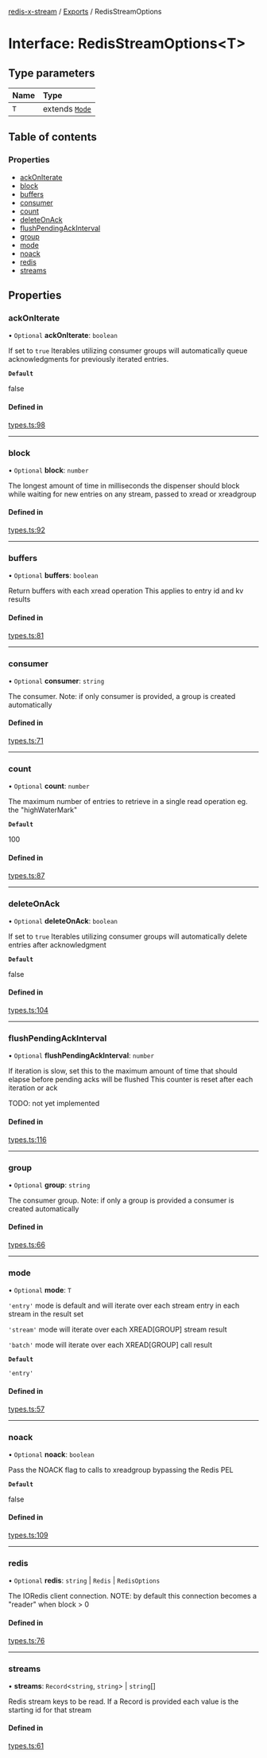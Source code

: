 [redis-x-stream](../README.md) / [Exports](../modules.md) / RedisStreamOptions

# Interface: RedisStreamOptions<T\>

## Type parameters

| Name | Type |
| :------ | :------ |
| `T` | extends [`Mode`](../modules.md#mode) |

## Table of contents

### Properties

- [ackOnIterate](RedisStreamOptions.md#ackoniterate)
- [block](RedisStreamOptions.md#block)
- [buffers](RedisStreamOptions.md#buffers)
- [consumer](RedisStreamOptions.md#consumer)
- [count](RedisStreamOptions.md#count)
- [deleteOnAck](RedisStreamOptions.md#deleteonack)
- [flushPendingAckInterval](RedisStreamOptions.md#flushpendingackinterval)
- [group](RedisStreamOptions.md#group)
- [mode](RedisStreamOptions.md#mode)
- [noack](RedisStreamOptions.md#noack)
- [redis](RedisStreamOptions.md#redis)
- [streams](RedisStreamOptions.md#streams)

## Properties

### ackOnIterate

• `Optional` **ackOnIterate**: `boolean`

If set to `true` Iterables utilizing consumer groups will
automatically queue acknowledgments for previously iterated entries.

**`Default`**

false

#### Defined in

[types.ts:98](https://github.com/calebboyd/redis-x-stream/blob/b5db328/src/types.ts#L98)

___

### block

• `Optional` **block**: `number`

The longest amount of time in milliseconds the dispenser should block
while waiting for new entries on any stream, passed to xread or xreadgroup

#### Defined in

[types.ts:92](https://github.com/calebboyd/redis-x-stream/blob/b5db328/src/types.ts#L92)

___

### buffers

• `Optional` **buffers**: `boolean`

Return buffers with each xread operation
This applies to entry id and kv results

#### Defined in

[types.ts:81](https://github.com/calebboyd/redis-x-stream/blob/b5db328/src/types.ts#L81)

___

### consumer

• `Optional` **consumer**: `string`

The consumer.
Note: if only consumer is provided, a group is created automatically

#### Defined in

[types.ts:71](https://github.com/calebboyd/redis-x-stream/blob/b5db328/src/types.ts#L71)

___

### count

• `Optional` **count**: `number`

The maximum number of entries to retrieve in a single read operation
eg. the "highWaterMark"

**`Default`**

100

#### Defined in

[types.ts:87](https://github.com/calebboyd/redis-x-stream/blob/b5db328/src/types.ts#L87)

___

### deleteOnAck

• `Optional` **deleteOnAck**: `boolean`

If set to `true` Iterables utilizing consumer groups will
automatically delete entries after acknowledgment

**`Default`**

false

#### Defined in

[types.ts:104](https://github.com/calebboyd/redis-x-stream/blob/b5db328/src/types.ts#L104)

___

### flushPendingAckInterval

• `Optional` **flushPendingAckInterval**: `number`

If iteration is slow, set this to the maximum amount of time that should elapse before pending acks will be flushed
This counter is reset after each iteration or ack

TODO: not yet implemented

#### Defined in

[types.ts:116](https://github.com/calebboyd/redis-x-stream/blob/b5db328/src/types.ts#L116)

___

### group

• `Optional` **group**: `string`

The consumer group.
Note: if only a group is provided a consumer is created automatically

#### Defined in

[types.ts:66](https://github.com/calebboyd/redis-x-stream/blob/b5db328/src/types.ts#L66)

___

### mode

• `Optional` **mode**: `T`

`'entry'` mode is default and will iterate over each stream entry in each stream in the result set

`'stream'` mode will iterate over each XREAD[GROUP] stream result

`'batch'` mode will iterate over each XREAD[GROUP] call result

**`Default`**

`'entry'`

#### Defined in

[types.ts:57](https://github.com/calebboyd/redis-x-stream/blob/b5db328/src/types.ts#L57)

___

### noack

• `Optional` **noack**: `boolean`

Pass the NOACK flag to calls to xreadgroup bypassing the Redis PEL

**`Default`**

false

#### Defined in

[types.ts:109](https://github.com/calebboyd/redis-x-stream/blob/b5db328/src/types.ts#L109)

___

### redis

• `Optional` **redis**: `string` \| `Redis` \| `RedisOptions`

The IORedis client connection.
NOTE: by default this connection becomes a "reader" when block > 0

#### Defined in

[types.ts:76](https://github.com/calebboyd/redis-x-stream/blob/b5db328/src/types.ts#L76)

___

### streams

• **streams**: `Record`<`string`, `string`\> \| `string`[]

Redis stream keys to be read. If a Record is provided each value is the starting id for that stream

#### Defined in

[types.ts:61](https://github.com/calebboyd/redis-x-stream/blob/b5db328/src/types.ts#L61)
